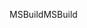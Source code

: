 <span data-ttu-id="e3cd1-101">MSBuild</span><span class="sxs-lookup"><span data-stu-id="e3cd1-101">MSBuild</span></span>